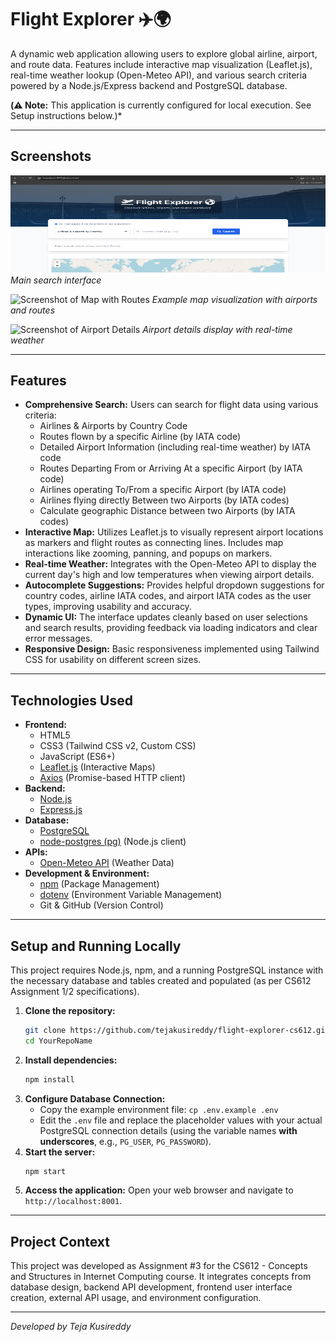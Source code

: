 # Flight Explorer ✈️🌍

A dynamic web application allowing users to explore global airline, airport, and route data. Features include interactive map visualization (Leaflet.js), real-time weather lookup (Open-Meteo API), and various search criteria powered by a Node.js/Express backend and PostgreSQL database.

**(⚠️ Note:** This application is currently configured for local execution. See Setup instructions below.)*

---

## Screenshots

![Screenshot of Main Search UI](image.png)
*Main search interface*

![Screenshot of Map with Routes](placeholder_screenshot_map.png)
*Example map visualization with airports and routes*

![Screenshot of Airport Details](placeholder_screenshot_details.png)
*Airport details display with real-time weather*

---

## Features

*   **Comprehensive Search:** Users can search for flight data using various criteria:
    *   Airlines & Airports by Country Code
    *   Routes flown by a specific Airline (by IATA code)
    *   Detailed Airport Information (including real-time weather) by IATA code
    *   Routes Departing From or Arriving At a specific Airport (by IATA code)
    *   Airlines operating To/From a specific Airport (by IATA code)
    *   Airlines flying directly Between two Airports (by IATA codes)
    *   Calculate geographic Distance between two Airports (by IATA codes)
*   **Interactive Map:** Utilizes Leaflet.js to visually represent airport locations as markers and flight routes as connecting lines. Includes map interactions like zooming, panning, and popups on markers.
*   **Real-time Weather:** Integrates with the Open-Meteo API to display the current day's high and low temperatures when viewing airport details.
*   **Autocomplete Suggestions:** Provides helpful dropdown suggestions for country codes, airline IATA codes, and airport IATA codes as the user types, improving usability and accuracy.
*   **Dynamic UI:** The interface updates cleanly based on user selections and search results, providing feedback via loading indicators and clear error messages.
*   **Responsive Design:** Basic responsiveness implemented using Tailwind CSS for usability on different screen sizes.

---

## Technologies Used

*   **Frontend:**
    *   HTML5
    *   CSS3 (Tailwind CSS v2, Custom CSS)
    *   JavaScript (ES6+)
    *   [Leaflet.js](https://leafletjs.com/) (Interactive Maps)
    *   [Axios](https://axios-http.com/) (Promise-based HTTP client)
*   **Backend:**
    *   [Node.js](https://nodejs.org/)
    *   [Express.js](https://expressjs.com/)
*   **Database:**
    *   [PostgreSQL](https://www.postgresql.org/)
    *   [node-postgres (pg)](https://node-postgres.com/) (Node.js client)
*   **APIs:**
    *   [Open-Meteo API](https://open-meteo.com/) (Weather Data)
*   **Development & Environment:**
    *   [npm](https://www.npmjs.com/) (Package Management)
    *   [dotenv](https://github.com/motdotla/dotenv) (Environment Variable Management)
    *   Git & GitHub (Version Control)

---

## Setup and Running Locally

This project requires Node.js, npm, and a running PostgreSQL instance with the necessary database and tables created and populated (as per CS612 Assignment 1/2 specifications).

1.  **Clone the repository:**
    ```bash
    git clone https://github.com/tejakusireddy/flight-explorer-cs612.git
    cd YourRepoName
    ```
2.  **Install dependencies:**
    ```bash
    npm install
    ```
3.  **Configure Database Connection:**
    *   Copy the example environment file: `cp .env.example .env`
    *   Edit the `.env` file and replace the placeholder values with your actual PostgreSQL connection details (using the variable names **with underscores**, e.g., `PG_USER`, `PG_PASSWORD`).
4.  **Start the server:**
    ```bash
    npm start
    ```
5.  **Access the application:** Open your web browser and navigate to `http://localhost:8001`.

---

## Project Context

This project was developed as Assignment #3 for the CS612 - Concepts and Structures in Internet Computing course. It integrates concepts from database design, backend API development, frontend user interface creation, external API usage, and environment configuration.



---

*Developed by Teja Kusireddy*